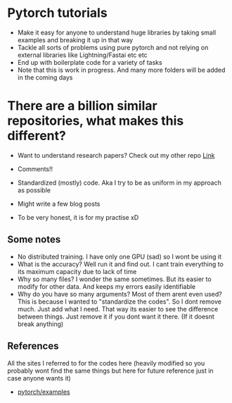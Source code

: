 # Pytorch tutorials

- Make it easy for anyone to understand huge libraries by taking small examples and breaking it up in that way
- Tackle all sorts of problems using pure pytorch and not relying on external libraries like Lightning/Fastai etc etc
- End up with boilerplate code for a variety of tasks
- Note that this is work in progress. And many more folders will be added in the coming days

# There are a billion similar repositories, what makes this different?

- Want to understand research papers? Check out my other repo [Link](https://github.com/SubhadityaMukherjee/PaperImplementations/)
- Comments!!
- Standardized (mostly) code. Aka I try to be as uniform in my approach as possible
- Might write a few blog posts

- To be very honest, it is for my practise xD

## Some notes

- No distributed training. I have only one GPU (sad) so I wont be using it
- What is the accuracy? Well run it and find out. I cant train everything to its maximum capacity due to lack of time
- Why so many files? I wonder the same sometimes. But its easier to modify for other data. And keeps my errors easily identifiable
- Why do you have so many arguments? Most of them arent even used? This is because I wanted to "standardize the codes". So I dont remove much. Just add what I need. That way its easier to see the difference between things. Just remove it if you dont want it there. (If it doesnt break anything)

## References
All the sites I referred to for the codes here (heavily modified so you probably wont find the same things but here for future reference just in case anyone wants it)

- [pytorch/examples](https://github.com/pytorch/examples)
